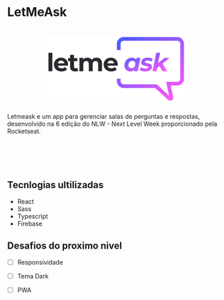 # LetMeAsk
<h1 align="center">
  <img src="./src/assets/images/logo.svg"/>
</h1>
Letmeask e um app para gerenciar salas de perguntas e respostas, desenvolvido na 6 edição do NLW - Next Level Week proporcionado pela Rocketseat. <br />

<h1 align="center">
  <img src"./src/assets/imgaes/Capturar.PNG/>
</h1>


## Tecnlogias ultilizadas

- React
- Sass
- Typescript
- Firebase

## Desafios do proximo nivel

- [ ] Responsividade
- [ ] Tema Dark
- [ ] PWA

